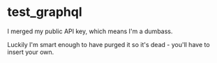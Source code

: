 # test_graphql

I merged my public API key, which means I'm a dumbass. 

Luckily I'm smart enough to have purged it so it's dead - you'll have to insert your own.

